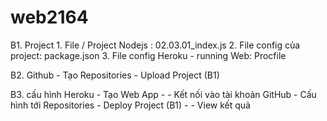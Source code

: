 # web2164

B1. Project
    1. File / Project Nodejs :  02.03.01_index.js
    2. File config của project:  package.json
    3. File config Heroku - running Web:  Procfile

    
B2. Github
    - Tạo Repositories <A>
    - Upload Project (B1)

B3. cấu hình Heroku 
    - Tạo Web App - <A Hereku>
    - Kết nối vào tài khoản GitHub 
    - Cấu hình tới Repositories <A>
    - Deploy Project (B1) - <A>
    - View kết quả
